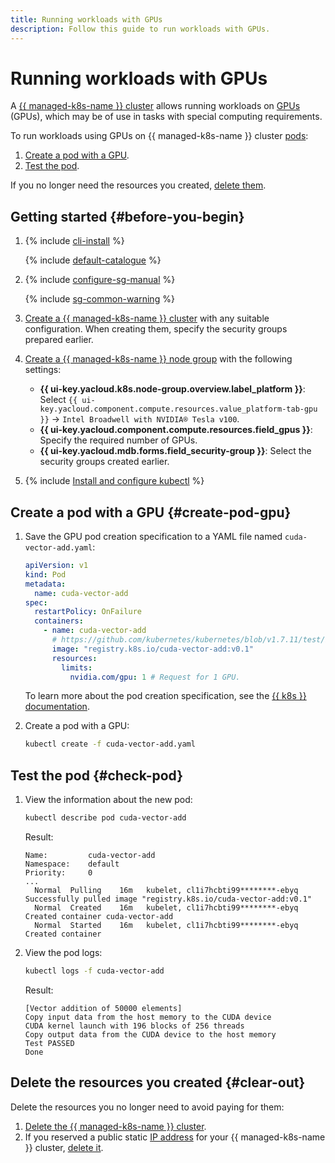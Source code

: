 ```yaml
---
title: Running workloads with GPUs
description: Follow this guide to run workloads with GPUs.
---
```


# Running workloads with GPUs


A [{{ managed-k8s-name }} cluster](../concepts/index.md#kubernetes-cluster) allows running workloads on [GPUs](../../compute/concepts/gpus.md) (GPUs), which may be of use in tasks with special computing requirements.

To run workloads using GPUs on {{ managed-k8s-name }} cluster [pods](../concepts/index.md#pod):

1. [Create a pod with a GPU](#create-pod-gpu).
1. [Test the pod](#check-pod).

If you no longer need the resources you created, [delete them](#delete-resources).

## Getting started {#before-you-begin}

1. {% include [cli-install](../../_includes/cli-install.md) %}

   {% include [default-catalogue](../../_includes/default-catalogue.md) %}

1. {% include [configure-sg-manual](../../_includes/managed-kubernetes/security-groups/configure-sg-manual-lvl3.md) %}

    {% include [sg-common-warning](../../_includes/managed-kubernetes/security-groups/sg-common-warning.md) %}

1. [Create a {{ managed-k8s-name }} cluster](../operations/kubernetes-cluster/kubernetes-cluster-create.md) with any suitable configuration. When creating them, specify the security groups prepared earlier.
1. [Create a {{ managed-k8s-name }} node group](../operations/node-group/node-group-create.md) with the following settings:
   * **{{ ui-key.yacloud.k8s.node-group.overview.label_platform }}**: Select `{{ ui-key.yacloud.component.compute.resources.value_platform-tab-gpu }}` → `Intel Broadwell with NVIDIA® Tesla v100`.
   * **{{ ui-key.yacloud.component.compute.resources.field_gpus }}**: Specify the required number of GPUs.
   * **{{ ui-key.yacloud.mdb.forms.field_security-group }}**: Select the security groups created earlier.

1. {% include [Install and configure kubectl](../../_includes/managed-kubernetes/kubectl-install.md) %}

## Create a pod with a GPU {#create-pod-gpu}

1. Save the GPU pod creation specification to a YAML file named `cuda-vector-add.yaml`:

   ```yaml
   apiVersion: v1
   kind: Pod
   metadata:
     name: cuda-vector-add
   spec:
     restartPolicy: OnFailure
     containers:
       - name: cuda-vector-add
         # https://github.com/kubernetes/kubernetes/blob/v1.7.11/test/images/nvidia-cuda/Dockerfile
         image: "registry.k8s.io/cuda-vector-add:v0.1"
         resources:
           limits:
             nvidia.com/gpu: 1 # Request for 1 GPU.
   ```

   To learn more about the pod creation specification, see the [{{ k8s }} documentation](https://kubernetes.io/docs/reference/generated/kubernetes-api/v1.25/#pod-v1-core).
1. Create a pod with a GPU:

   ```bash
   kubectl create -f cuda-vector-add.yaml
   ```

## Test the pod {#check-pod}

1. View the information about the new pod:

   ```bash
   kubectl describe pod cuda-vector-add
   ```

   Result:

   ```text
   Name:         cuda-vector-add
   Namespace:    default
   Priority:     0
   ...
     Normal  Pulling    16m   kubelet, cl1i7hcbti99********-ebyq  Successfully pulled image "registry.k8s.io/cuda-vector-add:v0.1"
     Normal  Created    16m   kubelet, cl1i7hcbti99********-ebyq  Created container cuda-vector-add
     Normal  Started    16m   kubelet, cl1i7hcbti99********-ebyq  Created container
   ```

1. View the pod logs:

   ```bash
   kubectl logs -f cuda-vector-add
   ```

   Result:

   ```text
   [Vector addition of 50000 elements]
   Copy input data from the host memory to the CUDA device
   CUDA kernel launch with 196 blocks of 256 threads
   Copy output data from the CUDA device to the host memory
   Test PASSED
   Done
   ```

## Delete the resources you created {#clear-out}

Delete the resources you no longer need to avoid paying for them:
1. [Delete the {{ managed-k8s-name }} cluster](../../managed-kubernetes/operations/kubernetes-cluster/kubernetes-cluster-delete.md).
1. If you reserved a public static [IP address](../../vpc/concepts/address.md) for your {{ managed-k8s-name }} cluster, [delete it](../../vpc/operations/address-delete.md).
